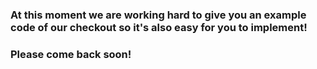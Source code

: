 ### At this moment we are working hard to give you an example code of our checkout so it's also easy for you to implement!

### Please come back soon!
